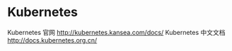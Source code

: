 # Kubernetes

Kubernetes 官网         http://kubernetes.kansea.com/docs/ 
Kubernetes 中文文档     http://docs.kubernetes.org.cn/

